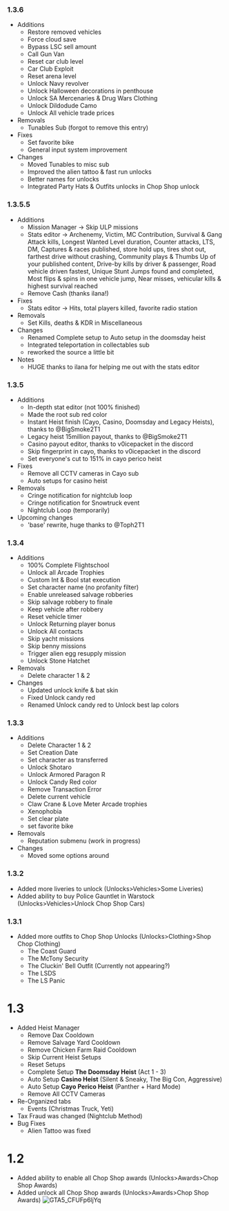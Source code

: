 ### 1.3.6
- Additions
    - Restore removed vehicles
    - Force cloud save
    - Bypass LSC sell amount
    - Call Gun Van
    - Reset car club level
    - Car Club Exploit
    - Reset arena level
    - Unlock Navy revolver
    - Unlock  Halloween decorations in penthouse
    - Unlock SA Mercenaries & Drug Wars Clothing
    - Unlock Dildodude Camo
    - Unlock All vehicle trade prices
- Removals
    - Tunables Sub (forgot to remove this entry)
- Fixes
    - Set favorite bike
    - General input system improvement 
- Changes
    - Moved Tunables to misc sub
    - Improved the alien tattoo & fast run unlocks
    - Better names for unlocks
    - Integrated Party Hats & Outfits unlocks in Chop Shop unlock

### 1.3.5.5
- Additions
    - Mission Manager -> Skip ULP missions
    - Stats editor -> Archenemy, Victim, MC Contribution, Survival & Gang Attack kills, Longest Wanted Level duration, Counter attacks, 
    LTS, DM, Captures & races published, store hold ups, tires shot out, farthest drive without crashing, 
    Community plays & Thumbs Up of your published content, Drive-by kills by driver & passenger, Road vehicle driven fastest,
    Unique Stunt Jumps found and completed, Most flips & spins in one vehicle jump, Near misses, vehicular kills & highest survival reached
    - Remove Cash (thanks ilana!)
- Fixes
    -  Stats editor -> Hits, total players killed, favorite radio station
- Removals
    - Set Kills, deaths & KDR in Miscellaneous
- Changes
    - Renamed Complete setup to Auto setup in the doomsday heist
    - Integrated teleportation in collectables sub
    - reworked the source a little bit
- Notes
    - HUGE thanks to ilana for helping me out with the stats editor

### 1.3.5
- Additions
    - In-depth stat editor (not 100% finished)
    - Made the root sub red color
    - Instant Heist finish (Cayo, Casino, Doomsday and Legacy Heists), thanks to @BigSmoke2T1
    - Legacy heist 15million payout, thanks to @BigSmoke2T1
    - Casino payout editor, thanks to v0icepacket in the discord
    - Skip fingerprint in cayo, thanks to v0icepacket in the discord
    - Set everyone's cut to 151% in cayo perico heist
- Fixes
    - Remove all CCTV cameras in Cayo sub
    - Auto setups for casino heist
- Removals
    - Cringe notification for nightclub loop
    - Cringe notification for Snowtruck event
    - Nightclub Loop (temporarily)
- Upcoming changes
    - 'base' rewrite, huge thanks to @Toph2T1

### 1.3.4
- Additions
    - 100% Complete Flightschool
    - Unlock all Arcade Trophies
    - Custom Int & Bool stat execution
    - Set character name (no profanity filter)
    - Enable unreleased salvage robberies
    - Skip salvage robbery to finale
    - Keep vehicle after robbery
    - Reset vehicle timer
    - Unlock Returning player bonus
    - Unlock All contacts
    - Skip yacht missions
    - Skip benny missions
    - Trigger alien egg resupply mission
    - Unlock Stone Hatchet
- Removals
    - Delete character 1 & 2
- Changes
    - Updated unlock knife & bat skin
    - Fixed Unlock candy red
    - Renamed Unlock candy red to Unlock best lap colors

### 1.3.3
- Additions
    - Delete Character 1 & 2
    - Set Creation Date
    - Set character as transferred
    - Unlock Shotaro
    - Unlock Armored Paragon R
    - Unlock Candy Red color
    - Remove Transaction Error
    - Delete current vehicle
    - Claw Crane & Love Meter Arcade trophies
    - Xenophobia
    - Set clear plate
    - set favorite bike
- Removals
    - Reputation submenu (work in progress)
- Changes
    - Moved some options around

### 1.3.2
- Added more liveries to unlock (Unlocks>Vehicles>Some Liveries)
- Added ability to buy Police Gauntlet in Warstock (Unlocks>Vehicles>Unlock Chop Shop Cars)

### 1.3.1
- Added more outfits to Chop Shop Unlocks (Unlocks>Clothing>Shop Chop Clothing)
   - The Coast Guard
   - The McTony Security
   - The Cluckin' Bell Outfit (Currently not appearing?)
   - The LSDS 
   - The LS Panic 
# 1.3
- Added Heist Manager
   - Remove Dax Cooldown
   - Remove Salvage Yard Cooldown
   - Remove Chicken Farm Raid Cooldown
   - Skip Current Heist Setups
   - Reset Setups
   - Complete Setup **The Doomsday Heist** (Act 1 - 3)
   - Auto Setup **Casino Heist** (Silent & Sneaky, The Big Con, Aggressive)
   - Auto Setup **Cayo Perico Heist** (Panther + Hard Mode)
   - Remove All CCTV Cameras
 - Re-Organized tabs
   - Events (Christmas Truck, Yeti)
 - Tax Fraud was changed (Nightclub Method)
 - Bug Fixes
   - Alien Tattoo was fixed

# 1.2
- Added ability to enable all Chop Shop awards (Unlocks>Awards>Chop Shop Awards)
- Added unlock all Chop Shop awards (Unlocks>Awards>Chop Shop Awards)
![GTA5_CFUFp6ljYq](https://github.com/Unknxwn007/Apex/assets/122758988/6f9bf24c-b186-4a95-8cf2-de8c95decbd3)
